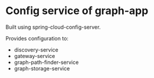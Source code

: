 # Config service of graph-app

Built using spring-cloud-config-server.

Provides configuration to:
* discovery-service
* gateway-service
* graph-path-finder-service
* graph-storage-service

